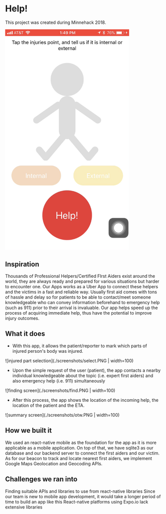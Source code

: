 # Help!

This project was created during Minnehack 2018.

<img src="./screenshots/home.PNG" width="400" >

## Inspiration
Thousands of Professional Helpers/Certified FIrst Aiders exist around the world, they are always ready and prepared for various situations but harder to encounter one. Our Apps works as a Uber App to connect these helpers and the victims in a fast and reliable way. Usually first aid comes with tons of hassle and delay so for patients to be able to contact/meet someone knowledgeable who can convey information beforehand to emergency help (such as 911) prior to their arrival is invaluable. Our app helps speed up the process of acquiring immediate help, thus have the potential to improve injury outcomes.

## What it does
* With this app, it allows the patient/reporter to mark which parts of injured person's body was injured.

![injured part selection](./screenshots/select.PNG | width=100)

* Upon the simple request of the user (patient), the app contacts a nearby individual knowledgeable about the topic (i.e. expert first aiders) and also emergency help (i.e. 911) simultaneously

![finding screen](./screenshots/find.PNG | width=100)

* After this process, the app shows the location of the incoming help, the location of the patient and the ETA.

![summary screen](./screenshots/otw.PNG | width=100)


## How we built it
We used an react-native mobile as the foundation for the app as it is more applicable as a mobile application. On top of that, we have sqlite3 as our database and our backend server to connect the first aiders and our victim. As for our beacon to track and locate nearest first aiders, we implement Google Maps Geolocation and Geocoding APIs.

## Challenges we ran into
Finding suitable APIs and libraries to use from react-native libraries Since our team is new to mobile app development, it would take a longer period of time to build an app like this React-native platforms using Expo.io lack extensive libraries
